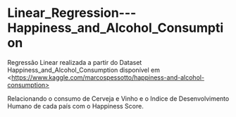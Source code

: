 # Linear_Regression---Happiness_and_Alcohol_Consumption
Regressão Linear realizada a partir do Dataset Happiness_and_Alcohol_Consumption disponível em &lt;https://www.kaggle.com/marcospessotto/happiness-and-alcohol-consumption>

Relacionando o consumo de Cerveja e Vinho e o Indice de Desenvolvimento Humano de cada país com o Happiness Score. 
